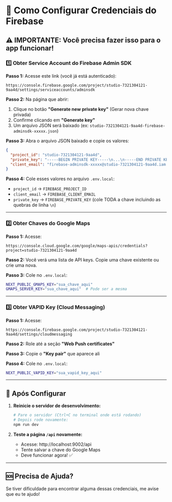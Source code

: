 # 🔐 Como Configurar Credenciais do Firebase

## ⚠️ IMPORTANTE: Você precisa fazer isso para o app funcionar!

### **1️⃣ Obter Service Account do Firebase Admin SDK**

**Passo 1:** Acesse este link (você já está autenticado):
```
https://console.firebase.google.com/project/studio-7321304121-9aa4d/settings/serviceaccounts/adminsdk
```

**Passo 2:** Na página que abrir:
1. Clique no botão **"Generate new private key"** (Gerar nova chave privada)
2. Confirme clicando em **"Generate key"**
3. Um arquivo JSON será baixado (ex: `studio-7321304121-9aa4d-firebase-adminsdk-xxxxx.json`)

**Passo 3:** Abra o arquivo JSON baixado e copie os valores:

```json
{
  "project_id": "studio-7321304121-9aa4d",
  "private_key": "-----BEGIN PRIVATE KEY-----\n...\n-----END PRIVATE KEY-----\n",
  "client_email": "firebase-adminsdk-xxxxx@studio-7321304121-9aa4d.iam.gserviceaccount.com"
}
```

**Passo 4:** Cole esses valores no arquivo `.env.local`:
- `project_id` → `FIREBASE_PROJECT_ID`
- `client_email` → `FIREBASE_CLIENT_EMAIL`
- `private_key` → `FIREBASE_PRIVATE_KEY` (cole TODA a chave incluindo as quebras de linha `\n`)

---

### **2️⃣ Obter Chaves do Google Maps**

**Passo 1:** Acesse:
```
https://console.cloud.google.com/google/maps-apis/credentials?project=studio-7321304121-9aa4d
```

**Passo 2:** Você verá uma lista de API keys. Copie uma chave existente ou crie uma nova.

**Passo 3:** Cole no `.env.local`:
```bash
NEXT_PUBLIC_GMAPS_KEY="sua_chave_aqui"
GMAPS_SERVER_KEY="sua_chave_aqui"  # Pode ser a mesma
```

---

### **3️⃣ Obter VAPID Key (Cloud Messaging)**

**Passo 1:** Acesse:
```
https://console.firebase.google.com/project/studio-7321304121-9aa4d/settings/cloudmessaging
```

**Passo 2:** Role até a seção **"Web Push certificates"**

**Passo 3:** Copie o **"Key pair"** que aparece ali

**Passo 4:** Cole no `.env.local`:
```bash
NEXT_PUBLIC_VAPID_KEY="sua_vapid_key_aqui"
```

---

## 🚀 Após Configurar

1. **Reinicie o servidor de desenvolvimento:**
   ```bash
   # Pare o servidor (Ctrl+C no terminal onde está rodando)
   # Depois rode novamente:
   npm run dev
   ```

2. **Teste a página `/api` novamente:**
   - Acesse: http://localhost:9002/api
   - Tente salvar a chave do Google Maps
   - Deve funcionar agora! ✅

---

## 🆘 Precisa de Ajuda?

Se tiver dificuldade para encontrar alguma dessas credenciais, me avise que eu te ajudo!
